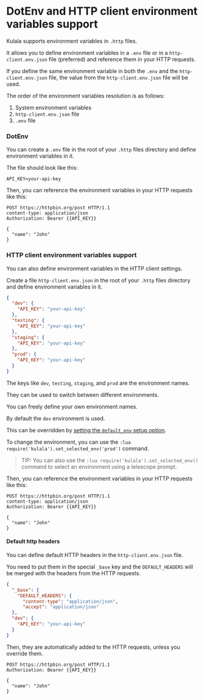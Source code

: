 # DotEnv and HTTP client environment variables support

Kulala supports environment variables in `.http` files.

It allows you to define environment variables in a `.env` file or
in a `http-client.env.json` file (preferred) and reference them in your HTTP requests.

If you define the same environment variable in both the `.env` and the `http-client.env.json` file,
the value from the `http-client.env.json` file will be used.

The order of the environment variables resolution is as follows:

1. System environment variables
2. `http-client.env.json` file
3. `.env` file

### DotEnv

You can create a `.env` file in the root of your `.http` files directory and
define environment variables in it.

The file should look like this:

```env title=".env"
API_KEY=your-api-key
```

Then, you can reference the environment variables in your HTTP requests like this:

```http title="examples.http"
POST https://httpbin.org/post HTTP/1.1
content-type: application/json
Authorization: Bearer {{API_KEY}}

{
  "name": "John"
}
```

### HTTP client environment variables support

You can also define environment variables in the HTTP client settings.

Create a file `http-client.env.json` in the root of your `.http` files directory and
define environment variables in it.

```json title="http-client.env.json"
{
  "dev": {
    "API_KEY": "your-api-key"
  },
  "testing": {
    "API_KEY": "your-api-key"
  },
  "staging": {
    "API_KEY": "your-api-key"
  },
  "prod": {
    "API_KEY": "your-api-key"
  }
}
```
The keys like `dev`, `testing`, `staging`, and `prod` are the environment names.

They can be used to switch between different environments.

You can freely define your own environment names.

By default the `dev` environment is used.

This can be overridden by [setting the `default_env` setup option](../getting-started/setup-options).

To change the environment, you can use the `:lua require('kulala').set_selected_env('prod')` command.

> TIP:
> You can also use the `:lua require('kulala').set_selected_env()`
> command to select an environment using a telescope prompt.

Then, you can reference the environment variables in your HTTP requests like this:

```http title="examples.http"
POST https://httpbin.org/post HTTP/1.1
content-type: application/json
Authorization: Bearer {{API_KEY}}

{
  "name": "John"
}
```

#### Default http headers

You can define default HTTP headers in the `http-client.env.json` file.

You need to put them in the special `_base` key and
the `DEFAULT_HEADERS` will be merged with the headers from the HTTP requests.

```json title="http-client.env.json"
{
  "_base": {
    "DEFAULT_HEADERS": {
      "content-type": "application/json",
      "accept": "application/json"
  },
  "dev": {
    "API_KEY": "your-api-key"
  }
}
```

Then, they are automatically added to the HTTP requests,
unless you override them.

```http title="examples.http"
POST https://httpbin.org/post HTTP/1.1
Authorization: Bearer {{API_KEY}}

{
  "name": "John"
}
``` 
